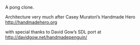 A pong clone.

Architecture very much after Casey Muratori’s Handmade Hero
http://handmadehero.org

with special thanks to David Gow’s SDL port at
http://davidgow.net/handmadepenguin/
